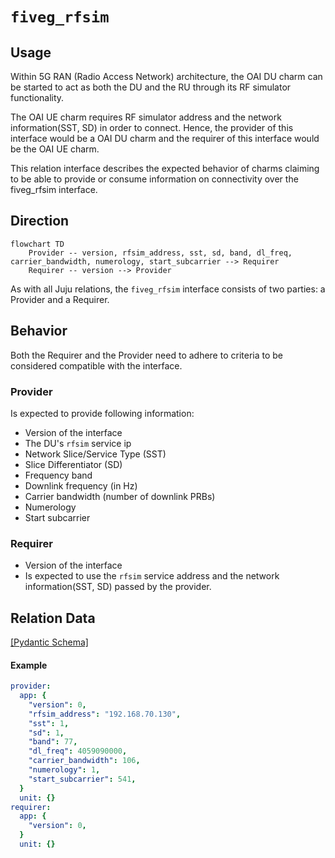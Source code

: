 # `fiveg_rfsim`

## Usage

Within 5G RAN (Radio Access Network) architecture, the OAI DU charm can be started to act as both the DU and the RU through its RF simulator functionality. 

The OAI UE charm requires RF simulator address and the network information(SST, SD) in order to connect. Hence, the provider of this interface would be a OAI DU charm and the requirer of this interface would be the OAI UE charm.

This relation interface describes the expected behavior of charms claiming to be able to provide or consume information on connectivity over the fiveg_rfsim interface.

## Direction

```mermaid
flowchart TD
    Provider -- version, rfsim_address, sst, sd, band, dl_freq, carrier_bandwidth, numerology, start_subcarrier --> Requirer
    Requirer -- version --> Provider
```

As with all Juju relations, the `fiveg_rfsim` interface consists of two parties: a Provider and a Requirer.

## Behavior

Both the Requirer and the Provider need to adhere to criteria to be considered compatible with the interface.

### Provider

Is expected to provide following information:

- Version of the interface
- The DU's `rfsim` service ip
- Network Slice/Service Type (SST)
- Slice Differentiator (SD)
- Frequency band
- Downlink frequency (in Hz)
- Carrier bandwidth (number of downlink PRBs)
- Numerology
- Start subcarrier

### Requirer

- Version of the interface
- Is expected to use the `rfsim` service address and the network information(SST, SD) passed by the provider.

## Relation Data

[\[Pydantic Schema\]](schema.py)

#### Example

```yaml
provider:
  app: {
    "version": 0,
    "rfsim_address": "192.168.70.130",
    "sst": 1,
    "sd": 1,
    "band": 77,
    "dl_freq": 4059090000,
    "carrier_bandwidth": 106,
    "numerology": 1,
    "start_subcarrier": 541,
  }
  unit: {}
requirer:
  app: {
    "version": 0,
  }
  unit: {}
```

